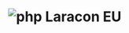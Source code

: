  # <img src="https://raw.githubusercontent.com/hampusborgos/country-flags/main/png250px/eu.png" alt="php"/> Laracon EU
